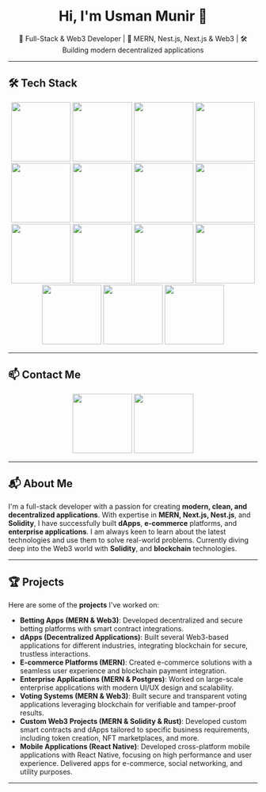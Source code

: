 <h1 align="center">Hi, I'm Usman Munir 👋</h1>

<p align="center">🚀 Full-Stack & Web3 Developer | 🧠 MERN, Nest.js, Next.js & Web3 | 🛠️ Building modern decentralized applications</p>

---

## 🛠 Tech Stack

<p align="center">
  <!-- Frontend -->
  <img src="https://img.shields.io/badge/React-20232A?style=for-the-badge&logo=react&logoColor=61DAFB" width="120"/>
  <img src="https://img.shields.io/badge/Next.js-000000?style=for-the-badge&logo=nextdotjs&logoColor=white" width="120"/>
  <img src="https://img.shields.io/badge/Redux-593D88?style=for-the-badge&logo=redux&logoColor=white" width="120"/>
  <img src="https://img.shields.io/badge/TailwindCSS-38B2AC?style=for-the-badge&logo=tailwind-css&logoColor=white" width="120"/>

  <!-- Backend -->
  <img src="https://img.shields.io/badge/Node.js-339933?style=for-the-badge&logo=nodedotjs&logoColor=white" width="120"/>
  <img src="https://img.shields.io/badge/Express.js-404D59?style=for-the-badge" width="120"/>
  <img src="https://img.shields.io/badge/NestJS-E0234E?style=for-the-badge&logo=nestjs&logoColor=white" width="120"/>

  <!-- Database -->
  <img src="https://img.shields.io/badge/MongoDB-4EA94B?style=for-the-badge&logo=mongodb&logoColor=white" width="120"/>
  <img src="https://img.shields.io/badge/PostgreSQL-336791?style=for-the-badge&logo=postgresql&logoColor=white" width="120"/>
  <img src="https://img.shields.io/badge/Prisma-2D3748?style=for-the-badge&logo=prisma&logoColor=white" width="120"/>
  <img src="https://img.shields.io/badge/Mongoose-8800E0?style=for-the-badge&logo=mongoose&logoColor=white" width="120"/>

  <!-- Blockchain -->
  <img src="https://img.shields.io/badge/Solidity-363636?style=for-the-badge&logo=solidity&logoColor=white" width="120"/>
  <img src="https://img.shields.io/badge/Hardhat-F9DC3E?style=for-the-badge&logo=ethereum&logoColor=black" width="120"/>
  <img src="https://img.shields.io/badge/Ethers.js-3C3C3D?style=for-the-badge&logo=ethereum&logoColor=white" width="120"/>
  <img src="https://img.shields.io/badge/MetaMask-F6851B?style=for-the-badge&logo=metamask&logoColor=white" width="120"/>
</p>

---

## 📫 Contact Me

<p align="center">
  <a href="mailto:usmanbadani.dev@gmail.com"><img src="https://img.shields.io/badge/Email-D14836?style=for-the-badge&logo=gmail&logoColor=white" width="120"/></a>
  <a href="https://www.linkedin.com/in/m-usman-munir" target="_blank"><img src="https://img.shields.io/badge/LinkedIn-0077B5?style=for-the-badge&logo=linkedin&logoColor=white" width="120"/></a>
</p>

---

## 📬 About Me

I'm a full-stack developer with a passion for creating **modern, clean, and decentralized applications**. With expertise in **MERN, Next.js, Nest.js**, and **Solidity**, I have successfully built **dApps**, **e-commerce** platforms, and **enterprise applications**. I am always keen to learn about the latest technologies and use them to solve real-world problems. Currently diving deep into the Web3 world with **Solidity**, and **blockchain** technologies.

---

## 🏆 Projects

Here are some of the **projects** I've worked on:

- **Betting Apps (MERN & Web3)**: Developed decentralized and secure betting platforms with smart contract integrations.
- **dApps (Decentralized Applications)**: Built several Web3-based applications for different industries, integrating blockchain for secure, trustless interactions.
- **E-commerce Platforms (MERN)**: Created e-commerce solutions with a seamless user experience and blockchain payment integration.
- **Enterprise Applications (MERN & Postgres)**: Worked on large-scale enterprise applications with modern UI/UX design and scalability.
- **Voting Systems (MERN & Web3)**: Built secure and transparent voting applications leveraging blockchain for verifiable and tamper-proof results.
- **Custom Web3 Projects (MERN & Solidity & Rust)**: Developed custom smart contracts and dApps tailored to specific business requirements, including token creation, NFT marketplaces, and more.
- **Mobile Applications (React Native)**: Developed cross-platform mobile applications with React Native, focusing on high performance and user experience. Delivered apps for e-commerce, social networking, and utility purposes.

---
